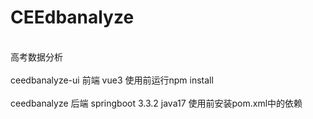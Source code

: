 # CEEdbanalyze
<br>高考数据分析<br>
<br>ceedbanalyze-ui 前端 vue3 使用前运行npm install<br>
<br>ceedbanalyze 后端 springboot 3.3.2 java17 使用前安装pom.xml中的依赖<br>